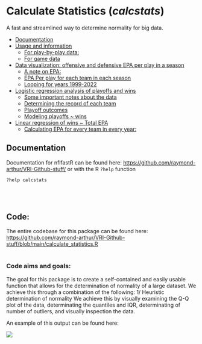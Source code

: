 Calculate Statistics (_calcstats_)
================
A fast and streamlined way to determine normality for big data.

- [Documentation](#Documentation)
- [Usage and information](#Usage)
  - [For play-by-play data:](#for-play-by-play-data)
  - [For game data](#for-game-data)
- [Data visualization: offensive and defensive EPA per play in a
  season](#data-visualization-offensive-and-defensive-epa-per-play-in-a-season)
  - [A note on EPA:](#a-note-on-epa)
  - [EPA Per play for each team in each
    season](#epa-per-play-for-each-team-in-each-season)
  - [Looping for years 1999-2022](#looping-for-years-1999-2022)
- [Logistic regression analysis of playoffs and
  wins](#logistic-regression-analysis-of-playoffs-and-wins)
  - [Some important notes about the
    data](#some-important-notes-about-the-data)
  - [Determining the record of each
    team](#determining-the-record-of-each-team)
  - [Playoff outcomes](#playoff-outcomes)
  - [Modeling playoffs ~ wins](#modeling-playoffs--wins)
- [Linear regression of wins ~ Total
  EPA](#linear-regression-of-wins--total-epa)
  - [Calculating EPA for every team in every
    year:](#calculating-epa-for-every-team-in-every-year)

## Documentation

Documentation for nflfastR can be found here:
<https://github.com/raymond-arthur/VRI-Github-stuff/> or with the R `?help` function

``` r
?help calcstats
```

<br> <br>

## Code:

The entire codebase for this package can be found here:
<https://github.com/raymond-arthur/VRI-Github-stuff/blob/main/calculate_statistics.R>
<br> <br>

### Code aims and goals:

The goal for this package is to create a self-contained and easily usable function that allows for the determination of normality of a large dataset.
We achieve this through a combination of the following:
1/ Heuristic determination of normality
We achieve this by visually examining the Q-Q plot of the data, determinating the quantiles and IQR, determinating of number of outliers, and visually inspection the data.

An example of this output can be found here:

[![](blob/main/calculate_statistics.png)<!-- -->](https://github.com/raymond-arthur/VRI-Github-stuff/blob/main/calculate_statistics.png)


